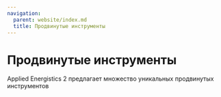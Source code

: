 ```yaml
---
navigation:
  parent: website/index.md
  title: Продвинутые инструменты
---
```


# Продвинутые инструменты

Applied Energistics 2 предлагает множество уникальных продвинутых инструментов

<SubCategories category="Продвинутые инструменты" />
